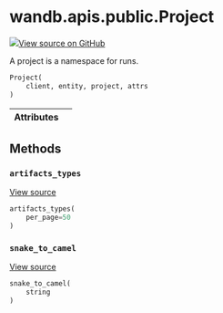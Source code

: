 # wandb.apis.public.Project

[![](https://www.tensorflow.org/images/GitHub-Mark-32px.png)View source on GitHub](https://www.github.com/wandb/client/tree/v0.11.0/wandb/apis/public.py#L723-L741)

A project is a namespace for runs.

```python
Project(
    client, entity, project, attrs
)
```

| Attributes |  |
| :--- | :--- |


## Methods

### `artifacts_types` <a id="artifacts_types"></a>

[View source](https://www.github.com/wandb/client/tree/v0.11.0/wandb/apis/public.py#L739-L741)

```python
artifacts_types(
    per_page=50
)
```

### `snake_to_camel` <a id="snake_to_camel"></a>

[View source](https://www.github.com/wandb/client/tree/v0.11.0/wandb/apis/public.py#L567-L569)

```python
snake_to_camel(
    string
)
```

